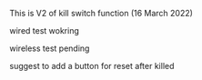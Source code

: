 This is V2 of kill switch function
(16 March 2022)

wired test wokring

wireless test pending

suggest to add a button for reset after killed
